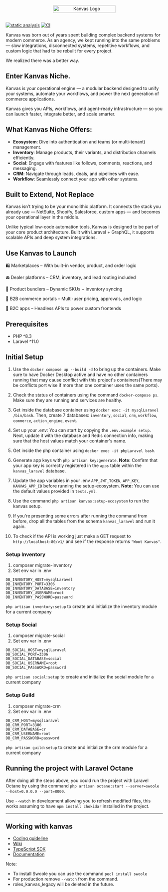 <br />
<p align="center">
    <img  src="https://kanvas.dev/images/kanvasL.svg" alt="Kanvas Logo" width="200" height="24"></a>
    <br />
    <br />
</p>

[![static analysis](https://github.com/bakaphp/kanvas-ecosystem-api/actions/workflows/static-analysis.yml/badge.svg)](https://github.com/bakaphp/kanvas-ecosystem-api/actions/workflows/static-analysis.yml)
[![CI](https://github.com/bakaphp/kanvas-ecosystem-api/actions/workflows/tests.yml/badge.svg)](https://github.com/bakaphp/kanvas-ecosystem-api/actions/workflows/tests.yml)

Kanvas was born out of years spent building complex backend systems for modern commerce. As an agency, we kept running into the same problems — slow integrations, disconnected systems, repetitive workflows, and custom logic that had to be rebuilt for every project.

We realized there was a better way.

## **Enter Kanvas Niche.**
Kanvas is your operational engine — a modular backend designed to unify your systems, automate your workflows, and power the next generation of commerce applications.

Kanvas gives you APIs, workflows, and agent-ready infrastructure — so you can launch faster, integrate better, and scale smarter.

## **What Kanvas Niche Offers:**
- **Ecosystem**: Dive into authentication and teams (or multi-tenant) management.
- **Inventory**: Manage products, their variants, and distribution channels efficiently.
- **Social**: Engage with features like follows, comments, reactions, and messaging.
- **CRM**: Navigate through leads, deals, and pipelines with ease.
- **Workflow**: Seamlessly connect your app with other systems.

## **Built to Extend, Not Replace**
Kanvas isn’t trying to be your monolithic platform. It connects the stack you already use — NetSuite, Shopify, Salesforce, custom apps — and becomes your operational layer in the middle.

Unlike typical low-code automation tools, Kanvas is designed to be part of your core product architecture. Built with Laravel + GraphQL, it supports scalable APIs and deep system integrations.

## **Use Kanvas to Launch**
🛍️ Marketplaces – With built-in vendor, product, and order logic

🚘 Dealer platforms – CRM, inventory, and lead routing included

🧩 Product bundlers – Dynamic SKUs + inventory syncing

🏪 B2B commerce portals – Multi-user pricing, approvals, and logic

📱 B2C apps – Headless APIs to power custom frontends

## Prerequisites

- PHP ^8.3
- Laravel ^11.0

## Initial Setup

1. Use the ``docker compose up --build -d`` to bring up the containers. Make sure to have Docker Desktop active and have no other containers running that may cause conflict with this project's containers(There may be conflicts port wise if more than one container uses the same ports).

2. Check the status of containers using the command ```docker-compose ps```. Make sure they are running and services are healthy.

3. Get inside the database container using ```docker exec -it mysqlLaravel /bin/bash```. Then, create 7 databases: `inventory`, `social`, `crm`, `workflow`, `commerce`, `action_engine`, `event`.

4. Set up your .env: You can start by copying the `.env.example setup`. Next, update it with the database and Redis connection info, making sure that the host values match your container's name.

5. Get inside the php container using ```docker exec -it phpLaravel bash```.

6. Generate app keys with `php artisan key:generate`.
**Note:** Confirm that your app key is correctly registered in the `apps` table within the `kanvas_laravel` database.

7. Update the app variables in your .env `APP_JWT_TOKEN`, `APP_KEY`, `KANVAS_APP_ID` before running the setup-ecosystem.
**Note:** You can use the default values provided in `tests.yml`.

8. Use the command ```php artisan kanvas:setup-ecosystem``` to run the kanvas setup.

9. If you're presenting some errors after running the command from before, drop all the tables from the schema `kanvas_laravel` and run it again.

10. To check if the API is working just make a GET request to  ```http://localhost:80/v1/``` and see if the response returns ```"Woot Kanvas"```.

### Setup Inventory
1. composer migrate-inventory
2. Set env var in .env
```
DB_INVENTORY_HOST=mysqlLaravel
DB_INVENTORY_PORT=3306
DB_INVENTORY_DATABASE=inventory
DB_INVENTORY_USERNAME=root
DB_INVENTORY_PASSWORD=password
```

`php artisan inventory:setup` to create and initialize the inventory module for a current company

### Setup Social
1. composer migrate-social
2. Set env var in .env
```
DB_SOCIAL_HOST=mysqlLaravel
DB_SOCIAL_PORT=3306
DB_SOCIAL_DATABASE=social
DB_SOCIAL_USERNAME=root
DB_SOCIAL_PASSWORD=password
```

`php artisan social:setup` to create and initialize the social module for a current company

### Setup Guild
1. composer migrate-crm
2. Set env var in .env
```
DB_CRM_HOST=mysqlLaravel
DB_CRM_PORT=3306
DB_CRM_DATABASE=cr
DB_CRM_USERNAME=root
DB_CRM_PASSWORD=password
```


`php artisan guild:setup` to create and initialize the crm module for a current company

## Running the project with Laravel Octane

After doing all the steps above, you could run the project with Laravel Octane by using the command ```php artisan octane:start --server=swoole --host=0.0.0.0 --port=8000```. 

Use `--watch` in development allowing you to refresh modified files, this works assuming to have `npm install chokidar` installed in the project.
****

## Working with kanvas
- [Coding guideline](https://github.com/bakaphp/kanvas-ecosystem-api/wiki/Coding-Guidelines)
- [Wiki](https://github.com/alexeymezenin/laravel-best-practices#follow-laravel-naming-conventions)
- [TypeScript SDK](https://github.com/bakaphp/kanvas-core-js)
- [Documentation](https://github.com/bakaphp/kanvas-doc)

Note: 
- To install Swoole you can use the command ```pecl install swoole``` 
- For production remove `--watch` from the command.
- roles_kanvas_legacy will be deleted in the future.
